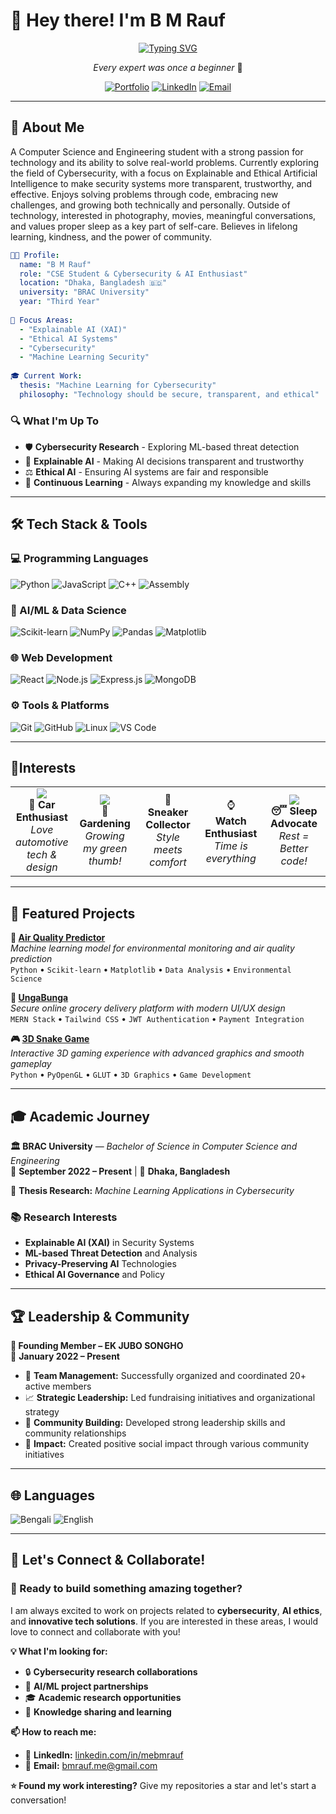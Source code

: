# 👋 Hey there! I'm **B M Rauf**

<div align="center">

[![Typing SVG](https://readme-typing-svg.herokuapp.com?font=Fira+Code&weight=600&size=28&duration=3000&pause=1000&color=00D9FF&center=true&vCenter=true&width=800&height=80&lines=CSE+UNDERGRAD+;Iterative+Learner;Cybersecurity+and+AI+Enthusiast)](https://git.io/typing-svg)

*Every expert was once a beginner* 🌟

[![Portfolio](https://img.shields.io/badge/🌐_Portfolio-00D9FF?style=for-the-badge&logoColor=white)](https://www.bmrauf.me)
[![LinkedIn](https://img.shields.io/badge/LinkedIn-0077B5?style=for-the-badge&logo=linkedin&logoColor=white)](https://www.linkedin.com/in/mebmrauf)
[![Email](https://img.shields.io/badge/Email-D14836?style=for-the-badge&logo=gmail&logoColor=white)](mailto:bmrauf.me@gmail.com)

</div>

---

## 🎯 About Me

A Computer Science and Engineering student with a strong passion for technology and its ability to solve real-world problems. Currently exploring the field of Cybersecurity, with a focus on Explainable and Ethical Artificial Intelligence to make security systems more transparent, trustworthy, and effective. Enjoys solving problems through code, embracing new challenges, and growing both technically and personally. Outside of technology, interested in photography, movies, meaningful conversations, and values proper sleep as a key part of self-care. Believes in lifelong learning, kindness, and the power of community.

```yaml
👨‍💻 Profile:
  name: "B M Rauf"
  role: "CSE Student & Cybersecurity & AI Enthusiast"
  location: "Dhaka, Bangladesh 🇧🇩"
  university: "BRAC University"
  year: "Third Year"
  
🎯 Focus Areas:
  - "Explainable AI (XAI)"
  - "Ethical AI Systems" 
  - "Cybersecurity"
  - "Machine Learning Security"
  
🎓 Current Work:
  thesis: "Machine Learning for Cybersecurity"
  philosophy: "Technology should be secure, transparent, and ethical"
```

### 🔍 What I'm Up To

- 🛡️ **Cybersecurity Research** - Exploring ML-based threat detection
- 🧠 **Explainable AI** - Making AI decisions transparent and trustworthy  
- ⚖️ **Ethical AI** - Ensuring AI systems are fair and responsible
- 🚀 **Continuous Learning** - Always expanding my knowledge and skills

---

## 🛠️ Tech Stack & Tools

<div>

### 💻 Programming Languages
![Python](https://img.shields.io/badge/Python-3776AB?style=for-the-badge&logo=python&logoColor=white)
![JavaScript](https://img.shields.io/badge/JavaScript-F7DF1E?style=for-the-badge&logo=javascript&logoColor=black)
![C++](https://img.shields.io/badge/C++-00599C?style=for-the-badge&logo=cplusplus&logoColor=white)
![Assembly](https://img.shields.io/badge/Assembly-007AAC?style=for-the-badge&logo=assemblyscript&logoColor=white)

### 🤖 AI/ML & Data Science
![Scikit-learn](https://img.shields.io/badge/Scikit--learn-F7931E?style=for-the-badge&logo=scikit-learn&logoColor=white)
![NumPy](https://img.shields.io/badge/NumPy-013243?style=for-the-badge&logo=numpy&logoColor=white)
![Pandas](https://img.shields.io/badge/Pandas-150458?style=for-the-badge&logo=pandas&logoColor=white)
![Matplotlib](https://img.shields.io/badge/Matplotlib-11557c?style=for-the-badge&logo=python&logoColor=white)

### 🌐 Web Development
![React](https://img.shields.io/badge/React-20232A?style=for-the-badge&logo=react&logoColor=61DAFB)
![Node.js](https://img.shields.io/badge/Node.js-43853D?style=for-the-badge&logo=node.js&logoColor=white)
![Express.js](https://img.shields.io/badge/Express.js-404D59?style=for-the-badge&logo=express&logoColor=white)
![MongoDB](https://img.shields.io/badge/MongoDB-4EA94B?style=for-the-badge&logo=mongodb&logoColor=white)

### ⚙️ Tools & Platforms
![Git](https://img.shields.io/badge/Git-F05032?style=for-the-badge&logo=git&logoColor=white)
![GitHub](https://img.shields.io/badge/GitHub-100000?style=for-the-badge&logo=github&logoColor=white)
![Linux](https://img.shields.io/badge/Linux-FCC624?style=for-the-badge&logo=linux&logoColor=black)
![VS Code](https://img.shields.io/badge/VS_Code-007ACC?style=for-the-badge&logo=visual-studio-code&logoColor=white)

</div>

---

## 🌟Interests

<div align="center">

<table>
<tr>
<td align="center" width="20%">
<img src="https://img.icons8.com/color/48/000000/car.png"/><br/>
<strong>🚗 Car Enthusiast</strong><br/>
<em>Love automotive tech & design</em>
</td>
<td align="center" width="20%">
<img src="https://img.icons8.com/color/48/000000/plant-under-sun.png"/><br/>
<strong>🌱 Gardening</strong><br/>
<em>Growing my green thumb!</em>
</td>
<td align="center" width="20%">
👟<br/>
<strong>Sneaker Collector</strong><br/>
<em>Style meets comfort</em>
</td>
<td align="center" width="20%">
⌚<br/>
<strong>Watch Enthusiast</strong><br/>
<em>Time is everything</em>
</td>
<td align="center" width="20%">
<img src="https://img.icons8.com/color/48/000000/sleeping-in-bed.png"/><br/>
<strong>😴 Sleep Advocate</strong><br/>
<em>Rest = Better code!</em>
</td>
</tr>
</table>

</div>

---

## 🚀 Featured Projects

**🤖 [Air Quality Predictor](https://github.com/mebmrauf/Air-Quality-Predictor)**  
*Machine learning model for environmental monitoring and air quality prediction*  
`Python` • `Scikit-learn` • `Matplotlib` • `Data Analysis` • `Environmental Science`

**🛒 [UngaBunga](https://github.com/mebmrauf/UngaBunga)**  
*Secure online grocery delivery platform with modern UI/UX design*  
`MERN Stack` • `Tailwind CSS` • `JWT Authentication` • `Payment Integration`

**🎮 [3D Snake Game](https://github.com/mebmrauf/3D-Snake-Game)**  
*Interactive 3D gaming experience with advanced graphics and smooth gameplay*  
`Python` • `PyOpenGL` • `GLUT` • `3D Graphics` • `Game Development`

---

## 🎓 Academic Journey

**🏛️ BRAC University** — *Bachelor of Science in Computer Science and Engineering*  
📅 **September 2022 – Present** | 📍 **Dhaka, Bangladesh**

🔬 **Thesis Research:** *Machine Learning Applications in Cybersecurity*

### 📚 Research Interests
- **Explainable AI (XAI)** in Security Systems
- **ML-based Threat Detection** and Analysis  
- **Privacy-Preserving AI** Technologies
- **Ethical AI Governance** and Policy

---

## 🏆 Leadership & Community

**🌟 Founding Member – EK JUBO SONGHO**  
📅 **January 2022 – Present**

- 🧩 **Team Management:** Successfully organized and coordinated 20+ active members
- 📈 **Strategic Leadership:** Led fundraising initiatives and organizational strategy  
- 💬 **Community Building:** Developed strong leadership skills and community relationships
- 🎯 **Impact:** Created positive social impact through various community initiatives

---

## 🌐 Languages

![Bengali](https://img.shields.io/badge/🇧🇩_Bengali-Native_Speaker-28a745?style=for-the-badge)
![English](https://img.shields.io/badge/🇺🇸_English-Fluent-0066cc?style=for-the-badge)

---

## 🤝 Let's Connect & Collaborate!

### 🌟 Ready to build something amazing together?

I am always excited to work on projects related to **cybersecurity**, **AI ethics**, and **innovative tech solutions**. If you are interested in these areas, I would love to connect and collaborate with you!

**💡 What I'm looking for:**
- 🔒 **Cybersecurity research collaborations**
- 🤖 **AI/ML project partnerships** 
- 🎓 **Academic research opportunities**
- 💬 **Knowledge sharing and learning**

**📫 How to reach me:**
- 💼 **LinkedIn:** [linkedin.com/in/mebmrauf](https://www.linkedin.com/in/mebmrauf)
- 📧 **Email:** [bmrauf.me@gmail.com](mailto:bmrauf.me@gmail.com)

**⭐ Found my work interesting?** Give my repositories a star and let's start a conversation!
